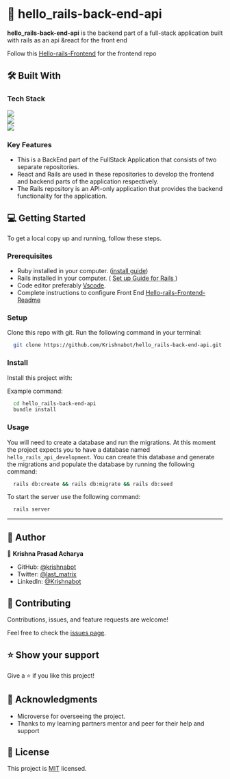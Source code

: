 
# 📖 hello_rails-back-end-api

**hello_rails-back-end-api** is the backend part of a full-stack application built with rails as an api &react for the front end

Follow this [Hello-rails-Frontend](https://github.com/Krishnabot/Hello-rails-Frontend) for the frontend repo

## 🛠 Built With 

### Tech Stack

![](https://img.shields.io/badge/Ruby-CC342D?style=for-the-badge&logo=ruby&logoColor=white) 
<br/>
![](https://img.shields.io/badge/Ruby_on_Rails-CC0000?style=for-the-badge&logo=ruby-on-rails&logoColor=white)
<br/>
![](https://img.shields.io/badge/PostgreSQL-316192?style=for-the-badge&logo=postgresql&logoColor=white)

### Key Features

- This is a BackEnd part of the  FullStack Application that consists of two separate repositories.
- React and Rails are used in these repositories to develop the frontend and backend parts of the application respectively.
- The Rails repository is an API-only application that provides the backend functionality for the application.


## 💻 Getting Started 

To get a local copy up and running, follow these steps.

### Prerequisites

- Ruby installed in your computer. ([install guide](https://www.ruby-lang.org/en/downloads/))
- Rails installed in your computer. ( [Set up Guide for Rails ](https://guides.rubyonrails.org/v5.1/getting_started.html))
- Code editor preferably [Vscode](https://code.visualstudio.com/).
- Complete instructions to configure Front End [Hello-rails-Frontend-Readme](https://github.com/Krishnabot/Hello-rails-Frontend/blob/feature/hello-rails-frontend/README.md)

### Setup

Clone this repo with git. Run the following command in your terminal:

```sh
  git clone https://github.com/Krishnabot/hello_rails-back-end-api.git
```

### Install

Install this project with:

Example command:

```sh
  cd hello_rails-back-end-api
  bundle install
```

### Usage

You will need to create a database and run the migrations.
At this moment the project expects you to have a database
named `hello_rails_api_development`. You can create this database
and generate the migrations and populate the database  by running the following command:

```sh
  rails db:create && rails db:migrate && rails db:seed
```

To start the server use the following command:

```sh
  rails server
```

<hr>

## 👥 Author

👤 **Krishna Prasad Acharya**

- GitHub: [@krishnabot](https://github.com/Krishnabot)
- Twitter: [@last_matrix](https://twitter.com/last_matrix)
- LinkedIn: [@Krishnabot](https://www.linkedin.com/in/krishnabot/)



## 🤝 Contributing

Contributions, issues, and feature requests are welcome!

Feel free to check the [issues page](https://github.com/Krishnabot/hello_rails-back-end-api/issues).


## ⭐️ Show your support

Give a ⭐️ if you like this project!


## 🙏 Acknowledgments <a name="acknowledgements"></a>

- Microverse for overseeing the project.
- Thanks to my learning partners mentor and peer  for their help and support


## 📝 License <a name="license"></a>

This project is [MIT](./LICENSE) licensed.
